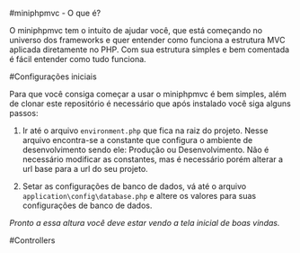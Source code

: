 #miniphpmvc - O que é? 

O miniphpmvc tem o intuito de ajudar você, que está começando no universo dos frameworks e quer entender como funciona a estrutura MVC aplicada diretamente no PHP.
Com sua estrutura simples e bem comentada é fácil entender como tudo funciona. 

#Configurações iniciais 

Para que você consiga começar a usar o miniphpmvc é bem simples, além de clonar este repositório é necessário que após instalado você siga alguns passos: 

1. Ir até o arquivo ``environment.php`` que fica na raiz do projeto.
Nesse arquivo encontra-se a constante que configura o ambiente de desenvolvimento sendo ele:
Produção ou Desenvolvimento. 
Não é necessário modificar as constantes, mas é necessário porém alterar a url base para a url do seu projeto.

2. Setar as configurações de banco de dados, vá até o arquivo ``application\config\database.php`` e altere
os valores para suas configurações de banco de dados. 

*Pronto a essa altura você deve estar vendo a tela inicial de boas vindas.*

#Controllers